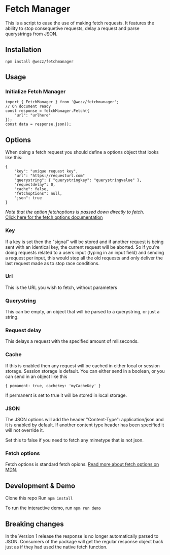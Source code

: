 # Fetch Manager

This is a script to ease the use of making fetch requests. 
It features the ability to stop consequetive requests, delay a request and parse querystrings from JSON.

## Installation
```
npm install @wezz/fetchmanager
```

## Usage
### Initialize Fetch Manager
```
import { FetchManager } from '@wezz/fetchmanager';
// On document ready
const response = fetchManager.Fetch({
    "url": "urlhere"
});
const data = response.json();
```

## Options
When doing a fetch request you should define a options object that looks like this:
```
{
    "key": "unique request key",
    "url": "https://requesturl.com"
    "querystring": { "querystringkey": "querystringvalue" },
    "requestdelay": 0,
    "cache": false,
    "fetchoptions": null,
    "json": true
}
```
*Note that the option fetchoptions is passed down directly to fetch.*<br/>
[Click here for the fetch options documentation](https://developer.mozilla.org/en-US/docs/Web/API/Fetch_API/Using_Fetch#supplying_request_options)

### Key
If a key is set then the "signal" will be stored and if another request is being sent with an identical key, the current request will be aborted.
So if you're doing requests related to a users input (typing in an input field) and sending a request per input, this would stop all the old requests and only deliver the last request made as to stop race conditions.

### Url
This is the URL you wish to fetch, without parameters

### Querystring
This can be empty, an object that will be parsed to a querystring, or just a string.

### Request delay
This delays a request with the specified amount of miliseconds. 

### Cache
If this is enabled then any request will be cached in either local or session storage. Session storage is default.
You can either send in a boolean, 
or you can send in an object like this
```
{ pemanent: true, cachekey: 'myCacheKey' }
```

If permanent is set to true it will be stored in local storage.

### JSON
The JSON options will add the header "Content-Type": application/json and it is enabled by default.
If another content type header has been specified it will not override it. 

Set this to false if you need to fetch any mimetype that is not json.

### Fetch options
Fetch options is standard fetch opions.
[Read more about fetch options on MDN](https://developer.mozilla.org/en-US/docs/Web/API/Fetch_API/Using_Fetch#supplying_request_options).


## Development & Demo
Clone this repo
Run
``` npm install ```

To run the interactive demo, run 
``` npm run demo ```


## Breaking changes
In the Version 1 release the response is no longer automatically parsed to JSON. 
Consumers of the package will get the regular response object back just as if they had used the native fetch function.
